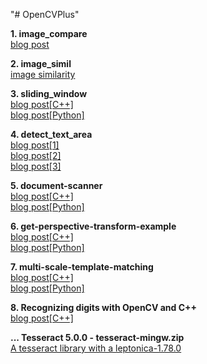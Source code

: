 "# OpenCVPlus"
<p>
<b> 1. image_compare	</b><br>
<a href="https://blog.naver.com/tommybee/221880102318"> blog post </a>
<p>
<b>2. image_simil	</b><br>
<a href="https://blog.naver.com/tommybee/221883175671"> image similarity </a>
<p>
<b>3. sliding_window	</b><br>
<a href="https://blog.naver.com/tommybee/221869366375"> blog post[C++] </a> <br>
<a href="https://blog.naver.com/tommybee/221871179531"> blog post[Python] </a><br>
<p>
<b>4. detect_text_area	</b><br>
<a href="https://blog.naver.com/tommybee/221828026550"> blog post[1] </a><br>
<a href="https://blog.naver.com/tommybee/221829618641"> blog post[2] </a><br>
<a href="https://blog.naver.com/tommybee/221831109817"> blog post[3] </a><br>
<p>
<b>5. document-scanner	</b><br>
<a href="https://blog.naver.com/tommybee/221927723393"> blog post[C++] </a><br>
<a href="https://blog.naver.com/tommybee/221925606566"> blog post[Python] </a><br>
<p>
<b>6. get-perspective-transform-example	</b><br>
<a href="https://blog.naver.com/tommybee/221923484378"> blog post[C++] </a><br>
<a href="https://blog.naver.com/tommybee/221923053442"> blog post[Python] </a><br>
<p>
<b>7. multi-scale-template-matching	</b><br>
<a href="https://blog.naver.com/tommybee/221914090637"> blog post[C++] </a><br>
<a href="https://blog.naver.com/tommybee/221906750991"> blog post[Python] </a><br>
  <p>
<b>8. Recognizing digits with OpenCV and C++	</b><br>
<a href="https://blog.naver.com/tommybee/221957997624"> blog post[C++] </a>
    
<b>... Tesseract 5.0.0 - tesseract-mingw.zip	</b><br>
<a href="https://blog.naver.com/tommybee/221992479454"> A tesseract library with a leptonica-1.78.0 </a>

